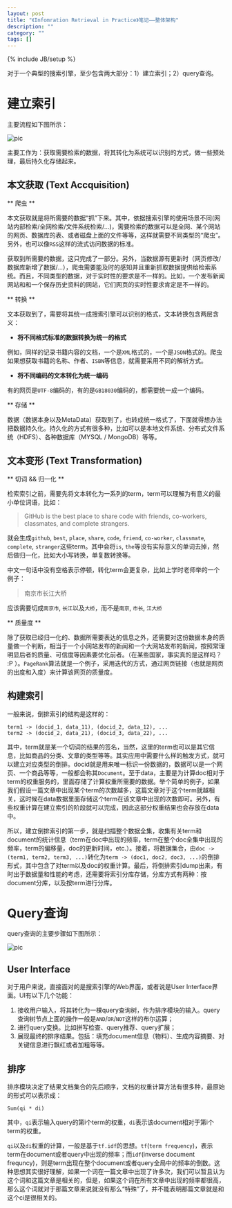 ```yaml
---
layout: post
title: "《Infomration Retrieval in Practice》笔记——整体架构"
description: ""
category: ""
tags: []
---
```

{% include JB/setup %}


对于一个典型的搜索引擎，至少包含两大部分：1）建立索引；2）query查询。

建立索引
=======================

主要流程如下图所示：

![pic]({{site.url}}/images/2013-11-30/index-building.png)

主要工作为：获取需要检索的数据，将其转化为系统可以识别的方式，做一些预处理，最后持久化存储起来。

本文获取 (Text Accquisition)
---------------

** 爬虫 **

本文获取就是将所需要的数据“抓”下来。其中，依据搜索引擎的使用场景不同(网站内部检索/全网检索/文件系统检索/...)，需要检索的数据可以是全网、某个网站的网页、数据库的表、或者磁盘上面的文件等等，这样就需要不同类型的“爬虫”。另外，也可以像`RSS`这样的流式访问数据的标准。

获取到所需要的数据，这只完成了一部分。另外，当数据源有更新时（网页修改/数据库新增了数据/...），爬虫需要能及时的感知并且重新抓取数据提供给检索系统。而且，不同类型的数据，对于实时性的要求是不一样的。比如，一个发布新闻网站和和一个保存历史资料的网站，它们网页的实时性要求肯定是不一样的。

** 转换 **

文本获取到了，需要将其统一成搜索引擎可以识别的格式，文本转换包含两层含义：

* **将不同格式标准的数据转换为统一的格式**

例如，同样的记录书籍内容的文档，一个是`XML`格式的，一个是`JSON`格式的。爬虫如果想获取书籍的名称、作者、`ISBN`等信息，就需要采用不同的解析方式。

* **将不同编码的文本转化为统一编码**

有的网页是`UTF-8`编码的，有的是`GB18030`编码的，都需要统一成一个编码。

** 存储 **

数据（数据本身以及MetaData）获取到了，也转成统一格式了，下面就得想办法把数据持久化。持久化的方式有很多种，比如可以是本地文件系统、分布式文件系统（HDFS）、各种数据库（MYSQL / MongoDB）等等。


文本变形 (Text Transformation)
------------

** 切词 && 归一化 **

检索索引之前，需要先将文本转化为一系列的term，term可以理解为有意义的最小单位词语，比如：

> GitHub is the best place to share code with friends, co-workers, classmates, and complete strangers.

就会生成`github`, `best`, `place`, `share`, `code`, `friend`, `co-worker`, `classmate`, `complete`, `stranger`这些term。其中会将`is`, `the`等没有实际意义的单词去掉，然后做归一化，比如大小写转换，单复数转换等。

中文一句话中没有空格表示停顿，转化term会更复杂，比如上学时老师举的一个例子：

> 南京市长江大桥

应该需要切成`南京市`, `长江`以及`大桥`，而不是`南京`, `市长`, `江大桥`

** 质量度 **

除了获取已经归一化的、数据所需要表达的信息之外，还需要对这份数据本身的质量做一个判断，相当于一个小网站发布的新闻和一个大网站发布的新闻，按照常理明显后者的质量、可信度等因素要优化前者。（在某些国家，事实真的是这样吗？ :P ）。`PageRank`算法就是一个例子，采用迭代的方式，通过网页链接（也就是网页的出度和入度）来计算该网页的质量度。


构建索引
------------

一般来说，倒排索引的结构是这样的：

    term1 -> (docid_1, data_11), (docid_2, data_12), ...
    term2 -> (docid_2, data_21), (docid_3, data_22), ...

其中，term就是某一个切词的结果的签名，当然，这里的term也可以是其它信息，比如商品的分类、文章的类型等等。其实应用中需要什么样的触发方式，就可以建立对应类型的倒排。docid就是用来唯一标识一份数据的，数据可以是一个网页、一个商品等等，一般都会称其`Document`。至于data，主要是为计算doc相对于term的权重服务的，里面存储了计算权重所需要的数据。举个简单的例子，如果我们假设一篇文章中出现某个term的次数越多，这篇文章对于这个term就越相关，这时候在data数据里面存储这个term在该文章中出现的次数即可。另外，有些权重计算在建立索引的阶段就可以完成，因此这部分权重结果也会存放在data中。

所以，建立倒排索引的第一步，就是扫描整个数据全集，收集有关term和document的统计信息（term在doc中出现的频率，term在整个doc全集中出现的频率，term的偏移量，doc的更新时间，etc.）。接着，将数据集合，由`doc -> (term1, term2, term3, ...)`转化为`term -> (doc1, doc2, doc3, ...)`的倒排形式，其中包含了对term以及doc的权重计算。最后，将倒排索引dump出来，有时出于数据量和性能的考虑，还需要将索引分库存储，分库方式有两种：按document分库，以及按term进行分库。


Query查询
===================

query查询的主要步骤如下图所示：

![pic]({{site.url}}/images/2013-11-30/query-processing.png)

User Interface
-----------------

对于用户来说，直接面对的是搜索引擎的Web界面，或者说是User Interface界面。UI有以下几个功能：

1. 接收用户输入，将其转化为一棵query查询树，作为排序模块的输入。query查询树节点上面的操作一般是`AND`/`OR`/`NOT`这样的布尔运算；
2. 进行query变换。比如拼写检查、query推荐、query扩展；
3. 展现最终的排序结果。包括：填充document信息（物料）、生成内容摘要、对关键信息进行飘红或者加粗等等。

排序
---------------

排序模块决定了结果文档集合的先后顺序，文档的权重计算方法有很多种，最原始的形式可以表示成：

    Sum(qi * di)

其中，`qi`表示输入query的第i个term的权重，`di`表示该document相对于第i个term的权重。

`qi`以及`di`权重的计算，一般是基于`tf.idf`的思想。`tf`(`term frequency`)，表示term在document或者query中出现的频率；而`idf`(inverse document frequncy)，则是term出现在整个document或者query全局中的频率的倒数。这种思想其实很好理解，如果一个词在一篇文章中出现了许多次，我们可以暂且认为这个词和这篇文章是相关的，但是，如果这个词在所有文章中出现的频率都很高，那么这个词就对于那篇文章来说就没有那么“特殊”了，并不能表明那篇文章就是和这个ci是很相关的。


